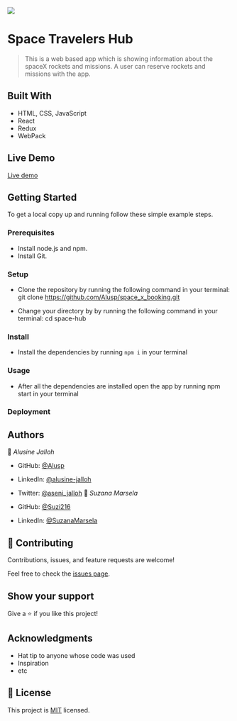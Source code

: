![](https://img.shields.io/badge/Microverse-blueviolet)

# Space Travelers Hub

> This is a web based app which is showing information about the spaceX rockets and missions.
> A user can reserve rockets and missions with the app.


## Built With

- HTML, CSS, JavaScript
- React
- Redux
- WebPack 

## Live Demo 

[Live demo](https://space-x-booking.netlify.app/)


## Getting Started

To get a local copy up and running follow these simple example steps.

### Prerequisites

- Install node.js and npm.
- Install Git.

### Setup

- Clone the repository by running the following command in your terminal:
    git clone https://github.com/Alusp/space_x_booking.git
    
- Change your directory by by running the following command in your terminal:
    cd space-hub

### Install
- Install the dependencies by running `npm i` in your terminal

### Usage

- After all the dependencies are installed open the app by running npm start in your terminal


### Deployment



## Authors

👤 *Alusine Jalloh*

- GitHub: [@Alusp](https://github.com/Alusp)
- LinkedIn: [@alusine-jalloh](https://www.linkedin.com/in/alusine-jalloh)
- Twitter: [@aseni_jalloh](https://twitter.com/aseni_jalloh)
👤 *Suzana Marsela*

- GitHub: [@Suzi216](https://github.com/Suzi216)
- LinkedIn: [@SuzanaMarsela](https://www.linkedin.com/in/suzana-marsela-674900154/)


## 🤝 Contributing

Contributions, issues, and feature requests are welcome!

Feel free to check the [issues page](../../issues/).

## Show your support

Give a ⭐️ if you like this project!

## Acknowledgments

- Hat tip to anyone whose code was used
- Inspiration
- etc

## 📝 License

This project is [MIT](./MIT.md) licensed.
